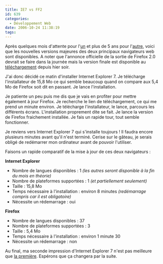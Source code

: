 ```yaml
---
title: IE7 vs FF2
id: 639
categories:
  - Développement Web
date: 2006-10-24 11:38:19
tags:
---
```


Après quelques mois d'attente pour l'[un](http://www.mozilla-europe.org/fr/) et plus de 5 ans pour l'[autre](http://www.microsoft.com/windows/ie/default.mspx), voici que les nouvelles versions majeures des deux principaux navigateurs web sont disponibles. A noter que l'annonce officielle de la sortie de Firefox 2.0 devrait se faire dans la journée mais la version finale est disponible au [téléchargement](http://releases.mozilla.org/pub/mozilla.org/firefox/releases/2.0/) depuis hier soir.

J'ai donc décidé ce matin d'installer Internet Explorer 7\. Je télécharge l'installateur de 15,8 Mo ce qui semble beaucoup quand on compare aux 5,4 Mo de Firefox soit dit en passant. Je lance l'installation.

Je patiente un peu puis me dis que je vais en profiter pour mettre également à jour Firefox. Je recherche le lien de téléchargement, ce qui me prend un minute environ. Je télécharge l'installateur, le lance, parcours les différents écrans. L'installation proprement dite se fait. Je lance la version de Firefox fraichement installée. Je fais un rapide tour, tout semble fonctionner.

Je reviens vers Internet Explorer 7 qui s'installe toujours&nbsp;! Il faudra encore plusieurs minutes avant qu'il n'est terminé. Cerise sur le gâteau, je serais obligé de redémarrer mon ordinateur avant de pouvoir l'utiliser.

Faisons un rapide comparatif de la mise à jour de ces deux navigateurs&nbsp;:

**Internet Explorer**

*   Nombre de langues disponibles&nbsp;: 1 _(les autres seront disponible à la fin du mois en théorie)_
*   Nombre de plateformes supportées&nbsp;: 1 _(et partiellement seulement)_
*   Taille&nbsp;: 15,8 Mo
*   Temps nécessaire à l'installation&nbsp;: environ 8 minutes _(redémarrage compris car il est obligatoire)_
*   Nécessite un rédemarrage&nbsp;: oui 

**Firefox**

*   Nombre de langues disponibles&nbsp;: 37
*   Nombre de plateformes supportées&nbsp;: 3
*   Taille&nbsp;: 5,4 Mo
*   Temps nécessaire à l'installation&nbsp;: environ 1 minute 30
*   Nécessite un rédemarrage&nbsp;: non 

Au final, ma seconde impression d'Internet Explorer 7 n'est pas meilleure que [la première](/2006/10/10/611-ca-commence-bien-avec-ie7). Espérons que ça changera par la suite.